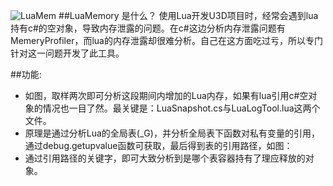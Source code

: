 ![LuaMem](mahua-logo.jpg)
##LuaMemory 是什么？
使用Lua开发U3D项目时，经常会遇到lua持有c#的空对象，导致内存泄露的问题。在c#这边分析内存泄露问题有MemeryProfiler，而lua的内存泄露却很难分析。自己在这方面吃过亏，所以专门针对这一问题开发了此工具。

##功能:

* 如图，取样两次即可分析这段期间内增加的Lua内存，如果有lua引用c#空对象的情况也一目了然。最关键是：LuaSnapshot.cs与LuaLogTool.lua这两个文件。
* 原理是通过分析Lua的全局表(_G)，并分析全局表下函数对私有变量的引用，通过debug.getupvalue函数可获取，最后得到表的引用路径，如图：
* 通过引用路径的关键字，即可大致分析到是哪个表容器持有了理应释放的对象。
